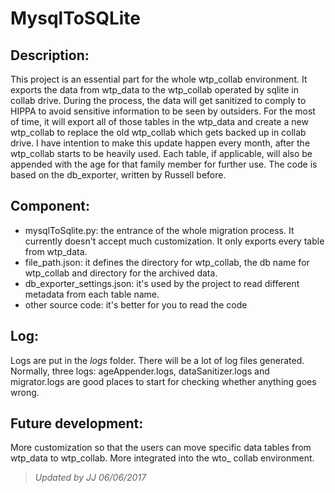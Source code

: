 # MysqlToSQLite

## Description:
This project is an essential part for the whole wtp_collab environment. It exports the data from wtp_data to the wtp_collab operated by sqlite in collab drive. During the process, the data will get sanitized to comply to HIPPA to avoid sensitive information to be seen by outsiders. For the most of time, it will export all of those tables in the wtp_data and create a new wtp_collab to replace the old wtp_collab which gets backed up in collab drive. I have intention to make this update happen every month, after the wtp_collab starts to be heavily used. Each table, if applicable, will also be appended with the age for that family member for further use. The code is based on the db_exporter, written by Russell before.           

## Component:
* mysqlToSqlite.py: the entrance of the whole migration process. It currently doesn't accept much customization. It only exports every table from wtp_data.
* file_path.json: it defines the directory for wtp_collab, the db name for wtp_collab and directory for the archived data. 
* db_exporter_settings.json: it's used by the project to read different metadata from each table name.
* other source code: it's better for you to read the code

## Log:
Logs are put in the *logs* folder. There will be a lot of log files generated. Normally, three logs:  ageAppender.logs, dataSanitizer.logs and migrator.logs are good places to start for checking whether anything goes wrong.

## Future development:
More customization so that the users can move specific data tables from wtp_data to wtp_collab.
More integrated into the wto_ collab environment.

> *Updated by JJ 06/06/2017*
